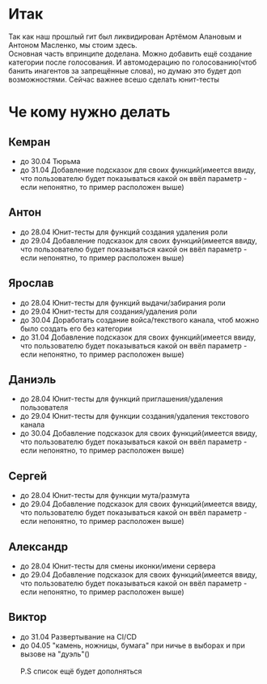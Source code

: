 # Итак
Так как наш прошлый гит был ликвидирован Артёмом Алановым и Антоном Масленко, мы стоим здесь. 
<br>
 Основная часть впринципе доделана. Можно добавить ещё создание категории после голосования. И автомодерацию по голосованию(чтоб банить инагентов за запрещённые слова), но думаю это будет доп возможностями. Сейчас важнее всешо сделать юнит-тесты
# Че кому нужно делать
## Кемран
- до 30.04 Тюрьма
- до 31.04 Добавление подсказок для своих функций(имеется ввиду, что пользователю будет показываться какой он ввёл параметр - если непонятно, то пример расположен выше)
## Антон 
- до 28.04 Юнит-тесты для функций создания удаления роли
- до 29.04 Добавление подсказок для своих функций(имеется ввиду, что пользователю будет показываться какой он ввёл параметр - если непонятно, то пример расположен выше)
## Ярослав
- до 28.04 Юнит-тесты для функций выдачи/забирания роли
- до 29.04 Юнит-тесты для создания/удаления роли
- до 30.04 Доработать создание войса/текствого канала, чтоб можно было создать его без категории
- до 31.04 Добавление подсказок для своих функций(имеется ввиду, что пользователю будет показываться какой он ввёл параметр - если непонятно, то пример расположен выше)
## Даниэль
- до 28.04 Юнит-тесты для функций приглашения/удаления пользователя
- до 29.04 Юнит-тесты для функции создания/удаления текстового канала
- до 30.04 Добавление подсказок для своих функций(имеется ввиду, что пользователю будет показываться какой он ввёл параметр - если непонятно, то пример расположен выше)
## Сергей
- до 28.04 Юнит-тесты для функции мута/размута
- до 29.04 Добавление подсказок для своих функций(имеется ввиду, что пользователю будет показываться какой он ввёл параметр - если непонятно, то пример расположен выше)
## Александр
- до 28.04 Юнит-тесты для смены иконки/имени сервера
- до 29.04 Добавление подсказок для своих функций(имеется ввиду, что пользователю будет показываться какой он ввёл параметр - если непонятно, то пример расположен выше)
## Виктор
- до 31.04 Развертывание на CI/CD
- до 04.05 "камень, ножницы, бумага" при ничье в выборах и при вызове на "дуэль"()
<br><br>
P.S список ещё будет дополняться
